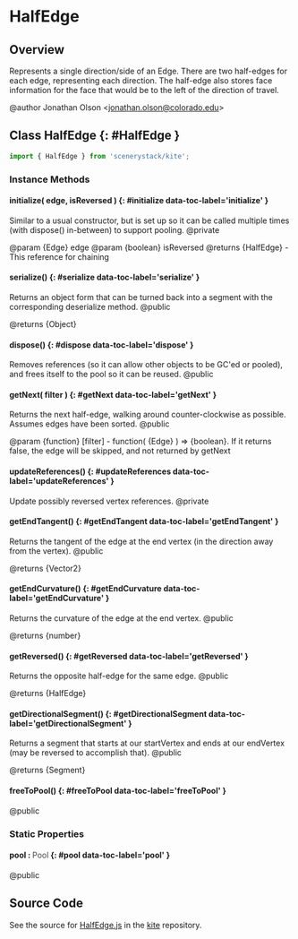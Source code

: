 # HalfEdge

## Overview

Represents a single direction/side of an Edge. There are two half-edges for each edge, representing each direction.
The half-edge also stores face information for the face that would be to the left of the direction of travel.

@author Jonathan Olson &lt;jonathan.olson@colorado.edu&gt;

## Class HalfEdge {: #HalfEdge }


```js
import { HalfEdge } from 'scenerystack/kite';
```
### Instance Methods

#### initialize( edge, isReversed ) {: #initialize data-toc-label='initialize' }

Similar to a usual constructor, but is set up so it can be called multiple times (with dispose() in-between) to
support pooling.
@private

@param {Edge} edge
@param {boolean} isReversed
@returns {HalfEdge} - This reference for chaining

#### serialize() {: #serialize data-toc-label='serialize' }

Returns an object form that can be turned back into a segment with the corresponding deserialize method.
@public

@returns {Object}

#### dispose() {: #dispose data-toc-label='dispose' }

Removes references (so it can allow other objects to be GC'ed or pooled), and frees itself to the pool so it
can be reused.
@public

#### getNext( filter ) {: #getNext data-toc-label='getNext' }

Returns the next half-edge, walking around counter-clockwise as possible. Assumes edges have been sorted.
@public

@param {function} [filter] - function( {Edge} ) =&gt; {boolean}. If it returns false, the edge will be skipped, and
                             not returned by getNext

#### updateReferences() {: #updateReferences data-toc-label='updateReferences' }

Update possibly reversed vertex references.
@private

#### getEndTangent() {: #getEndTangent data-toc-label='getEndTangent' }

Returns the tangent of the edge at the end vertex (in the direction away from the vertex).
@public

@returns {Vector2}

#### getEndCurvature() {: #getEndCurvature data-toc-label='getEndCurvature' }

Returns the curvature of the edge at the end vertex.
@public

@returns {number}

#### getReversed() {: #getReversed data-toc-label='getReversed' }

Returns the opposite half-edge for the same edge.
@public

@returns {HalfEdge}

#### getDirectionalSegment() {: #getDirectionalSegment data-toc-label='getDirectionalSegment' }

Returns a segment that starts at our startVertex and ends at our endVertex (may be reversed to accomplish that).
@public

@returns {Segment}

#### freeToPool() {: #freeToPool data-toc-label='freeToPool' }

@public

### Static Properties

#### pool : <span style="font-weight: 400; opacity: 80%;">Pool</span> {: #pool data-toc-label='pool' }

@public



## Source Code

See the source for [HalfEdge.js](https://github.com/phetsims/kite/blob/main/js/ops/HalfEdge.js) in the [kite](https://github.com/phetsims/kite) repository.
